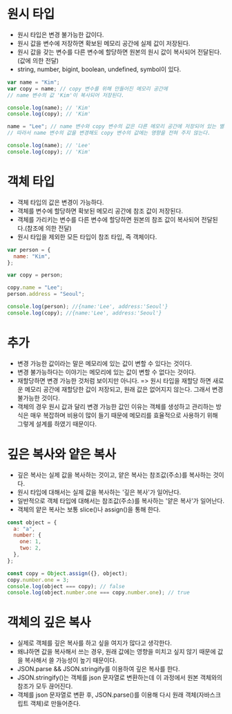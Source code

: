 # 원시 타입

- 원시 타입은 변경 불가능한 값이다.
- 원시 값을 변수에 저장하면 확보된 메모리 공간에 실제 값이 저장된다.
- 원시 값을 갖는 변수를 다른 변수에 할당하면 원본의 원시 값이 복사되어 전달된다.(값에 의한 전달)
- string, number, bigint, boolean, undefined, symbol이 있다.

```js
var name = "Kim";
var copy = name; // copy 변수를 위해 만들어진 메모리 공간에
// name 변수의 값 'Kim'이 복사되어 저장된다.

console.log(name); // 'Kim'
console.log(copy); // 'Kim'

name = "Lee"; // name 변수와 copy 변수의 값은 다른 메모리 공간에 저장되어 있는 별개의 값이다.
// 따라서 name 변수의 값을 변경해도 copy 변수의 값에는 영향을 전혀 주지 않는다.

console.log(name); // 'Lee'
console.log(copy); // 'Kim'
```

# 객체 타입

- 객체 타입의 값은 변경이 가능하다.
- 객체를 변수에 할당하면 확보된 메모리 공간에 참조 값이 저장된다.
- 객체를 가리키는 변수를 다른 변수에 할당하면 원본의 참조 값이 복사되어 전달된다.(참조에 의한 전달)
- 원시 타입을 제외한 모든 타입이 참조 타입, 즉 객체이다.

```js
var person = {
  name: "Kim",
};

var copy = person;

copy.name = "Lee";
person.address = "Seoul";

console.log(person); //{name:'Lee', address:'Seoul'}
console.log(copy); //{name:'Lee', address:'Seoul'}
```

# 추가

- 변경 가능한 값이라는 말은 메모리에 있는 값이 변할 수 있다는 것이다.
- 변경 불가능하다는 이야기는 메모리에 있는 값이 변할 수 없다는 것이다.
- 재할당하면 변경 가능한 것처럼 보이지만 아니다. => 원시 타입을 재할당 하면 새로운 메모리 공간에 재할당한 값이 저장되고, 원래 값은 없어지지 않는다. 그래서 변경 불가능한 것이다.
- 객체의 경우 원시 값과 달리 변경 가능한 값인 이유는 객체를 생성하고 관리하는 방식은 매우 복잡하며 비용이 많이 들기 때문에 메모리를 효율적으로 사용하기 위해 그렇게 설계를 하였기 때문이다.

# 깊은 복사와 얕은 복사

- 깊은 복사는 실제 값을 복사하는 것이고, 얕은 복사는 참조값(주소)를 복사하는 것이다.
- 원시 타입에 대해서는 실제 값을 복사하는 '깊은 복사'가 일어난다.
- 일반적으로 객체 타입에 대해서는 참조값(주소)를 복사하는 '얕은 복사'가 일어난다.
- 객체의 얕은 복사는 보통 slice()나 assign()을 통해 한다.

```js
const object = {
  a: "a",
  number: {
    one: 1,
    two: 2,
  },
};

const copy = Object.assign({}, object);
copy.number.one = 3;
console.log(object === copy); // false
console.log(object.number.one === copy.number.one); // true
```

# 객체의 깊은 복사

- 실제로 객체를 깊은 복사를 하고 싶을 여지가 많다고 생각한다.
- 왜냐하면 값을 복사해서 쓰는 경우, 원래 값에는 영향을 미치고 싶지 않기 때문에 값을 복사해서 쓸 가능성이 높기 때문이다.
- JSON.parse && JSON.stringify를 이용하여 깊은 복사를 한다.
- JSON.stringify()는 객체를 json 문자열로 변환하는데 이 과정에서 원본 객체와의 참조가 모두 끊어진다.
- 객체를 json 문자열로 변환 후, JSON.parse()를 이용해 다시 원래 객체(자바스크립트 객체)로 만들어준다.
